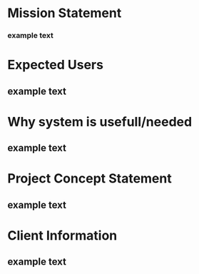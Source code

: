# Mission Statement
### example text
# Expected Users
## example text
# Why system is usefull/needed
## example text
# 
# Project Concept Statement
## example text
# Client Information
## example text